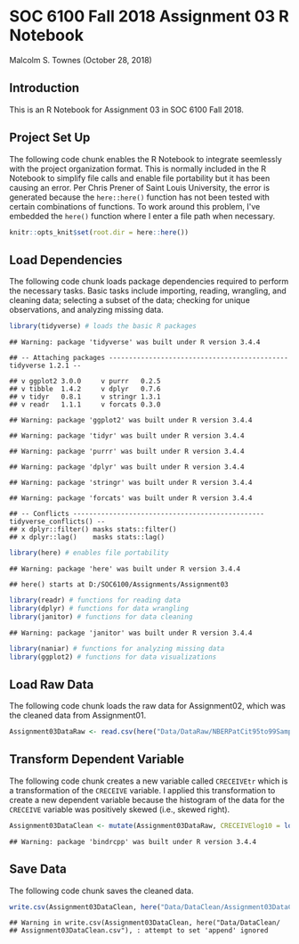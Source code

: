 SOC 6100 Fall 2018 Assignment 03 R Notebook
================
Malcolm S. Townes
(October 28, 2018)

Introduction
------------

This is an R Notebook for Assignment 03 in SOC 6100 Fall 2018.

Project Set Up
--------------

The following code chunk enables the R Notebook to integrate seemlessly with the project organization format. This is normally included in the R Notebook to simplify file calls and enable file portability but it has been causing an error. Per Chris Prener of Saint Louis University, the error is generated because the `here::here()` function has not been tested with certain combinations of functions. To work around this problem, I've embedded the `here()` function where I enter a file path when necessary.

``` r
knitr::opts_knit$set(root.dir = here::here())
```

Load Dependencies
-----------------

The following code chunk loads package dependencies required to perform the necessary tasks. Basic tasks include importing, reading, wrangling, and cleaning data; selecting a subset of the data; checking for unique observations, and analyzing missing data.

``` r
library(tidyverse) # loads the basic R packages
```

    ## Warning: package 'tidyverse' was built under R version 3.4.4

    ## -- Attaching packages --------------------------------------------- tidyverse 1.2.1 --

    ## v ggplot2 3.0.0     v purrr   0.2.5
    ## v tibble  1.4.2     v dplyr   0.7.6
    ## v tidyr   0.8.1     v stringr 1.3.1
    ## v readr   1.1.1     v forcats 0.3.0

    ## Warning: package 'ggplot2' was built under R version 3.4.4

    ## Warning: package 'tidyr' was built under R version 3.4.4

    ## Warning: package 'purrr' was built under R version 3.4.4

    ## Warning: package 'dplyr' was built under R version 3.4.4

    ## Warning: package 'stringr' was built under R version 3.4.4

    ## Warning: package 'forcats' was built under R version 3.4.4

    ## -- Conflicts ------------------------------------------------ tidyverse_conflicts() --
    ## x dplyr::filter() masks stats::filter()
    ## x dplyr::lag()    masks stats::lag()

``` r
library(here) # enables file portability
```

    ## Warning: package 'here' was built under R version 3.4.4

    ## here() starts at D:/SOC6100/Assignments/Assignment03

``` r
library(readr) # functions for reading data
library(dplyr) # functions for data wrangling
library(janitor) # functions for data cleaning
```

    ## Warning: package 'janitor' was built under R version 3.4.4

``` r
library(naniar) # functions for analyzing missing data
library(ggplot2) # functions for data visualizations
```

Load Raw Data
-------------

The following code chunk loads the raw data for Assignment02, which was the cleaned data from Assignment01.

``` r
Assignment03DataRaw <- read.csv(here("Data/DataRaw/NBERPatCit95to99Sample.csv"))
```

Transform Dependent Variable
----------------------------

The following code chunk creates a new variable called `CRECEIVEtr` which is a transformation of the `CRECEIVE` variable. I applied this transformation to create a new dependent variable because the histogram of the data for the `CRECEIVE` variable was positively skewed (i.e., skewed right).

``` r
Assignment03DataClean <- mutate(Assignment03DataRaw, CRECEIVElog10 = log10(CRECEIVE), CRECEIVEln = log(CRECEIVE), CRECEIVErecip = (1/CRECEIVE))
```

    ## Warning: package 'bindrcpp' was built under R version 3.4.4

Save Data
---------

The following code chunk saves the cleaned data.

``` r
write.csv(Assignment03DataClean, here("Data/DataClean/Assignment03DataClean.csv"), append = FALSE)
```

    ## Warning in write.csv(Assignment03DataClean, here("Data/DataClean/
    ## Assignment03DataClean.csv"), : attempt to set 'append' ignored
